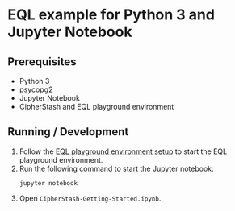 # EQL example for Python 3 and Jupyter Notebook

## Prerequisites

* Python 3
* psycopg2
* Jupyter Notebook
* CipherStash and EQL playground environment

## Running / Development

1. Follow the [EQL playground environment setup](../../../playground/README.md) to start the EQL playground environment.
2. Run the following command to start the Jupyter notebook:
   ```shell
   jupyter notebook
   ```
3. Open `CipherStash-Getting-Started.ipynb`.

